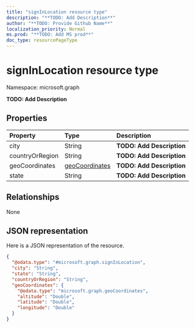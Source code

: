 ```yaml
---
title: "signInLocation resource type"
description: "**TODO: Add Description**"
author: "**TODO: Provide Github Name**"
localization_priority: Normal
ms.prod: "**TODO: Add MS prod**"
doc_type: resourcePageType
---
```


# signInLocation resource type


Namespace: microsoft.graph

**TODO: Add Description**

## Properties
|Property|Type|Description|
|:---|:---|:---|
|city|String|**TODO: Add Description**|
|countryOrRegion|String|**TODO: Add Description**|
|geoCoordinates|[geoCoordinates](../resources/geocoordinates.md)|**TODO: Add Description**|
|state|String|**TODO: Add Description**|

## Relationships
None

## JSON representation
Here is a JSON representation of the resource.
<!-- {
  "blockType": "resource",
  "@odata.type": "microsoft.graph.signInLocation"
}
-->
``` json
{
  "@odata.type": "#microsoft.graph.signInLocation",
  "city": "String",
  "state": "String",
  "countryOrRegion": "String",
  "geoCoordinates": {
    "@odata.type": "microsoft.graph.geoCoordinates",
    "altitude": "Double",
    "latitude": "Double",
    "longitude": "Double"
  }
}
```

